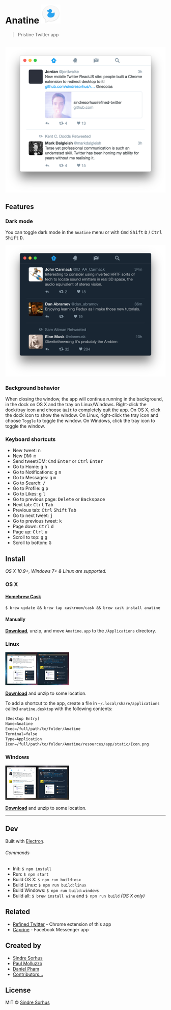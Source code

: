 # Anatine <img src="static/Icon.png" width="60">

> Pristine Twitter app

<br>
<div align="center">
	<a href="https://github.com/sindresorhus/anatine/releases/latest" align="center">
		<img src="media/screenshot.png" width="617">
	</a>
</div>


## Features

### Dark mode

You can toggle dark mode in the `Anatine` menu or with <kbd>Cmd</kbd> <kbd>Shift</kbd> <kbd>D</kbd> / <kbd>Ctrl</kbd> <kbd>Shift</kbd> <kbd>D</kbd>.

<div align="center">
	<img src="media/screenshot-dark.png" width="617">
</div>

### Background behavior

When closing the window, the app will continue running in the background, in the dock on OS X and the tray on Linux/Windows. Right-click the dock/tray icon and choose `Quit` to completely quit the app. On OS X, click the dock icon to show the window. On Linux, right-click the tray icon and choose `Toggle` to toggle the window. On Windows, click the tray icon to toggle the window.

### Keyboard shortcuts

- New tweet: <kbd>n</kbd>
- New DM: <kbd>m</kbd>
- Send tweet/DM: <kbd>Cmd</kbd> <kbd>Enter</kbd> or <kbd>Ctrl</kbd> <kbd>Enter</kbd>
- Go to Home: <kbd>g</kbd> <kbd>h</kbd>
- Go to Notifications: <kbd>g</kbd> <kbd>n</kbd>
- Go to Messages: <kbd>g</kbd> <kbd>m</kbd>
- Go to Search: <kbd>/</kbd>
- Go to Profile: <kbd>g</kbd> <kbd>p</kbd>
- Go to Likes: <kbd>g</kbd> <kbd>l</kbd>
- Go to previous page: <kbd>Delete</kbd> or <kbd>Backspace</kbd>
- Next tab: <kbd>Ctrl</kbd> <kbd>Tab</kbd>
- Previous tab: <kbd>Ctrl</kbd> <kbd>Shift</kbd> <kbd>Tab</kbd>
- Go to next tweet: <kbd>j</kbd>
- Go to previous tweet: <kbd>k</kbd>
- Page down: <kbd>Ctrl</kbd> <kbd>d</kbd>
- Page up: <kbd>Ctrl</kbd> <kbd>u</kbd>
- Scroll to top: <kbd>g</kbd> <kbd>g</kbd>
- Scroll to bottom: <kbd>G</kbd>


## Install

*OS X 10.9+, Windows 7+ & Linux are supported.*

### OS X

#### [Homebrew Cask](http://caskroom.io)

```
$ brew update && brew tap caskroom/cask && brew cask install anatine
```

#### Manually

[**Download**](https://github.com/sindresorhus/anatine/releases/latest), unzip, and move `Anatine.app` to the `/Applications` directory.

### Linux

<img src="media/screenshot-linux.jpg" width="200">

[**Download**](https://github.com/sindresorhus/anatine/releases/latest) and unzip to some location.

To add a shortcut to the app, create a file in `~/.local/share/applications` called `anatine.desktop` with the following contents:

```
[Desktop Entry]
Name=Anatine
Exec=/full/path/to/folder/Anatine
Terminal=false
Type=Application
Icon=/full/path/to/folder/Anatine/resources/app/static/Icon.png
```

### Windows

<img src="media/screenshot-windows.jpg" width="200">

[**Download**](https://github.com/sindresorhus/anatine/releases/latest) and unzip to some location.


---


## Dev

Built with [Electron](http://electron.atom.io).

###### Commands

- Init: `$ npm install`
- Run: `$ npm start`
- Build OS X: `$ npm run build:osx`
- Build Linux: `$ npm run build:linux`
- Build Windows: `$ npm run build:windows`
- Build all: `$ brew install wine` and `$ npm run build` *(OS X only)*


## Related

- [Refined Twitter](https://github.com/sindresorhus/refined-twitter) - Chrome extension of this app
- [Caprine](https://github.com/sindresorhus/caprine) - Facebook Messenger app


## Created by

- [Sindre Sorhus](https://github.com/sindresorhus)
- [Paul Molluzzo](https://github.com/paulmolluzzo)
- [Daniel Pham](https://github.com/danhp)
- [Contributors…](https://github.com/sindresorhus/anatine/graphs/contributors)


## License

MIT © [Sindre Sorhus](https://sindresorhus.com)

